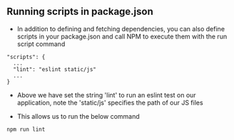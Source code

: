 ## Running scripts in package.json

- In addition to defining and fetching dependencies, you can also define scripts in your package.json and call NPM to execute them with the run script command


```
"scripts": {
  ...
  "lint": "eslint static/js"
  ...
}
```

- Above we have set the string 'lint' to run an eslint test on our application, note the 'static/js' specifies the path of our JS files

- This allows us to run the below command

```
npm run lint
```